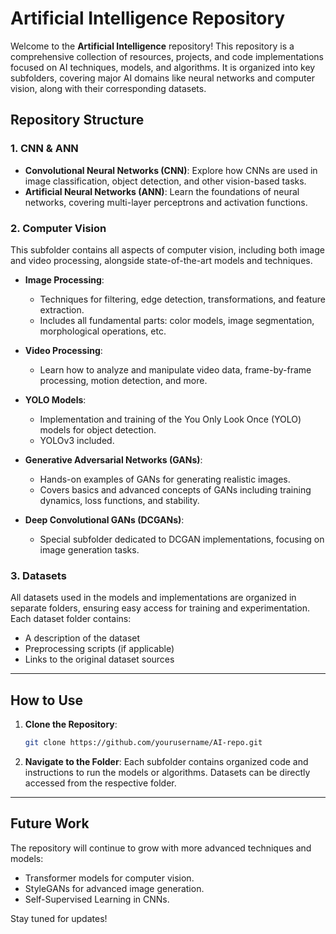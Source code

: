 # Artificial Intelligence Repository

Welcome to the **Artificial Intelligence** repository! This repository is a comprehensive collection of resources, projects, and code implementations focused on AI techniques, models, and algorithms. It is organized into key subfolders, covering major AI domains like neural networks and computer vision, along with their corresponding datasets.

## Repository Structure

### 1. **CNN & ANN**
- **Convolutional Neural Networks (CNN)**: Explore how CNNs are used in image classification, object detection, and other vision-based tasks.
- **Artificial Neural Networks (ANN)**: Learn the foundations of neural networks, covering multi-layer perceptrons and activation functions.

### 2. **Computer Vision**
This subfolder contains all aspects of computer vision, including both image and video processing, alongside state-of-the-art models and techniques.

- **Image Processing**:
  - Techniques for filtering, edge detection, transformations, and feature extraction.
  - Includes all fundamental parts: color models, image segmentation, morphological operations, etc.
  
- **Video Processing**:
  - Learn how to analyze and manipulate video data, frame-by-frame processing, motion detection, and more.

- **YOLO Models**:
  - Implementation and training of the You Only Look Once (YOLO) models for object detection. 
  - YOLOv3 included.

- **Generative Adversarial Networks (GANs)**:
  - Hands-on examples of GANs for generating realistic images.
  - Covers basics and advanced concepts of GANs including training dynamics, loss functions, and stability.

- **Deep Convolutional GANs (DCGANs)**:
  - Special subfolder dedicated to DCGAN implementations, focusing on image generation tasks.

### 3. **Datasets**
All datasets used in the models and implementations are organized in separate folders, ensuring easy access for training and experimentation. Each dataset folder contains:
- A description of the dataset
- Preprocessing scripts (if applicable)
- Links to the original dataset sources

---

## How to Use

1. **Clone the Repository**:
   ```bash
   git clone https://github.com/yourusername/AI-repo.git
   ```
2. **Navigate to the Folder**: 
   Each subfolder contains organized code and instructions to run the models or algorithms. Datasets can be directly accessed from the respective folder.

---

## Future Work

The repository will continue to grow with more advanced techniques and models:
- Transformer models for computer vision.
- StyleGANs for advanced image generation.
- Self-Supervised Learning in CNNs.

Stay tuned for updates!
